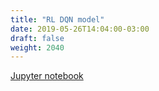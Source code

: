 ```yaml
---
title: "RL DQN model"
date: 2019-05-26T14:04:00-03:00
draft: false
weight: 2040
---
```


[Jupyter notebook](https://nbviewer.jupyter.org/github/gmoncarz/machine_learning_tour/blob/master/notebooks/04_reinforcement_learning/04_DQN-01.ipynb)

<div>
    <object type="text/html" width="100%" height="1000" data="https://nbviewer.jupyter.org/github/gmoncarz/machine_learning_tour/blob/master/notebooks/04_reinforcement_learning/04_DQN-01.ipynb">
    </object>
</div>
